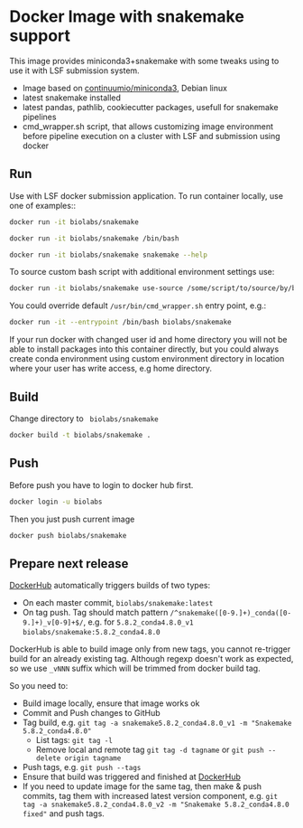 Docker Image with snakemake support
=====================================

This image provides miniconda3+snakemake with some tweaks using to use it with LSF submission system. 
* Image based on [continuumio/miniconda3](https://hub.docker.com/r/continuumio/miniconda3/dockerfile), Debian linux 
* latest snakemake installed
* latest pandas, pathlib, cookiecutter packages, usefull for snakemake pipelines 
* cmd_wrapper.sh script, that allows customizing image environment before pipeline execution on a cluster with LSF and submission using docker

Run
-----
Use with LSF docker submission application. To run container locally, use one of examples::
```bash
docker run -it biolabs/snakemake
```
```bash
docker run -it biolabs/snakemake /bin/bash 
```
```bash
docker run -it biolabs/snakemake snakemake --help  
```

To source custom bash script with additional environment settings use:
```bash
docker run -it biolabs/snakemake use-source /some/script/to/source/by/bash snakemake --help  
```

You could override default `/usr/bin/cmd_wrapper.sh` entry point, e.g.:

```bash
docker run -it --entrypoint /bin/bash biolabs/snakemake
```

If your run docker with changed user id and home directory you will not be able to install packages into this container directly, but you could always create conda environment using custom environment directory in location where your user has write access, e.g home directory.

Build
-----
Change directory to ` biolabs/snakemake` 

```bash
docker build -t biolabs/snakemake .
```

Push
----
Before push you have to login to docker hub first.
```bash
docker login -u biolabs
```

Then you just push current image 
```bash
docker push biolabs/snakemake
```

Prepare next release
---
[DockerHub](https://hub.docker.com/repository/docker/biolabs/snakemake/builds) automatically triggers builds of two types:
* On each master commit, `biolabs/snakemake:latest`
* On tag push. Tag should match pattern `/^snakemake([0-9.]+)_conda([0-9.]+)_v[0-9]+$/`, e.g. for `5.8.2_conda4.8.0_v1` `biolabs/snakemake:5.8.2_conda4.8.0`

DockerHub is able to build image only from new tags, you cannot re-trigger build for an already existing tag. Although regexp doesn't work as expected, so we use `_vNNN` suffix which will be trimmed from docker build tag.

So you need to:
* Build image locally, ensure that image works ok
* Commit and Push changes to GitHub 
* Tag build, e.g. `git tag -a snakemake5.8.2_conda4.8.0_v1 -m "Snakemake 5.8.2_conda4.8.0"`
    * List tags: `git tag -l`
    * Remove local and remote tag `git tag -d tagname` or `git push --delete origin tagname`
* Push tags, e.g. `git push --tags`
* Ensure that build was triggered and finished at [DockerHub](https://hub.docker.com/repository/docker/biolabs/snakemake/builds) 
* If you need to update image for the same tag, then make & push commits, tag them with increased latest version component, e.g. `git tag -a snakemake5.8.2_conda4.8.0_v2 -m "Snakemake 5.8.2_conda4.8.0 fixed"` and push tags.
